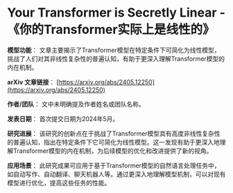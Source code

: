# Your Transformer is Secretly Linear - 《你的Transformer实际上是线性的》

**模型功能**：
文章主要揭示了Transformer模型在特定条件下可简化为线性模型，挑战了人们对其非线性复杂性的普遍认知，有助于更深入理解Transformer模型的内在机制。

**arXiv 文章链接**：
[https://arxiv.org/abs/2405.12250](https://arxiv.org/abs/2405.12250)

**作者/团队**：
文中未明确提及作者姓名或团队名称。

**发表日期**：
首次提交日期为2024年5月。

**研究进展**：
该研究的创新点在于挑战了Transformer模型具有高度非线性复杂性的普遍认知，指出在特定条件下它可简化为线性模型。这一发现有助于更深入地理解Transformer模型的内在机制，为后续模型的优化和改进提供了新的视角。

**应用场景**：
此研究成果可应用于基于Transformer模型的自然语言处理任务中，如自动写作、自动翻译、聊天机器人等。通过更深入地理解模型机制，可以对现有模型进行优化，提高这些任务的性能。